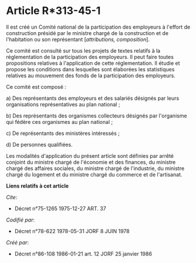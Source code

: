 # Article R*313-45-1

Il est créé un Comité national de la participation des employeurs à l'effort de construction présidé par le ministre chargé
de la construction et de l'habitation ou son représentant [*attributions, composition*].

Ce comité est consulté sur tous les projets de textes relatifs à la réglementation de la participation des employeurs. Il
peut faire toutes propositions relatives à l'application de cette réglementation. Il étudie et propose les conditions dans
lesquelles sont élaborées les statistiques relatives au mouvement des fonds de la participation des employeurs.

Ce comité est composé :

a) Des représentants des employeurs et des salariés désignés par leurs organisations représentatives au plan national ;

b) Des représentants des organismes collecteurs désignés par l'organisme qui fédère ces organismes au plan national ;

c) De représentants des ministères intéressés ;

d) De personnes qualifiées.

Les modalités d'application du présent article sont définies par arrêté conjoint du ministre chargé de l'économie et des
finances, du ministre chargé des affaires sociales, du ministre chargé de l'industrie, du ministre chargé du logement et du
ministre chargé du commerce et de l'artisanat.

**Liens relatifs à cet article**

_Cite_:

  - Décret n°75-1265 1975-12-27 ART. 37

_Codifié par_:

  - Décret n°78-622 1978-05-31 JORF 8 JUIN 1978

_Créé par_:

  - Décret n°86-108 1986-01-21 art. 12 JORF 25 janvier 1986
